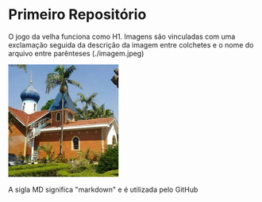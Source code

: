 # Primeiro Repositório

O jogo da velha funciona como H1.
Imagens são vinculadas com uma exclamação seguida da descrição da imagem entre colchetes e o nome do arquivo entre parênteses (./imagem.jpeg)

![Igreja](./imagem.jpeg)

A sigla MD significa "markdown" e é utilizada pelo GitHub


